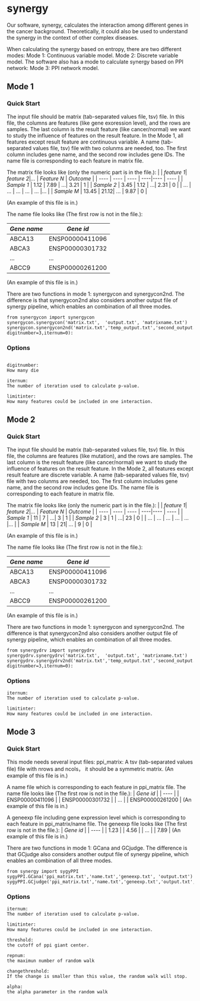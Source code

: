 # synergy
Our software, synergy, calculates the interaction among different genes in the cancer background. Theoretically, it could also be used to understand the synergy in the context of other complex diseases.

When calculating the synergy based on entropy, there are two different modes:
Mode 1: Continuous variable model. 
Mode 2: Discrete variable model.
The software also has a mode to calculate synergy based on PPI network:
Mode 3: PPI network model.

## Mode 1
### Quick Start
The input file should be matrix (tab-separated values file, tsv) file. In this file, the columns are features (like gene exoression level), and the rows are samples. 
The last column is the result feature (like cancer/normal) we want to study the influence of features on the result feature. In the Mode 1, all features except result feature 
are continuous variable. A name (tab-separated values file, tsv) file with two colunms are needed, too. The first column includes gene name, and the second row includes gene IDs. The name file is corresponding to each feature in matrix file. 

The matrix file looks like (only the numeric part is in the file.): 
|          | *feature 1*|  *feature 2*|*...* | *Feature N* | *Outcome* |
|  ----    |    ----  | ---- | ----|----  | ---- |
| *Sample 1* | 1.12     | 7.89 |  ...| 3.21 | 1    |
| *Sample 2* | 3.45     | 1.12 |  ...| 2.31 | 0    |
| ...      | ...      | ...  | ... | ...  |...   |
| *Sample M* | 13.45    | 21.12| ... | 9.87 | 0    |

(An example of this file is in.)

The name file looks like (The first row is not in the file.): 

|  *Gene name*   | *Gene id*  |
| ----  | ---- |
| ABCA13  |	ENSP00000411096 |
| ABCA3 	| ENSP00000301732 |
| ...     | ...             |
| ABCC9   |	ENSP00000261200 |

(An example of this file is in.)

There are two functions in mode 1: synergycon and synergycon2nd.
The difference is that synergycon2nd also considers another output file of synergy pipeline, which enables an combination of all three modes.
```
from synergycon import synergycon
synergycon.synergycon('matrix.txt',  'output.txt', 'matrixname.txt')
synergycon.synergycon2nd('matrix.txt','temp_output.txt','second_output.txt','matrixname.txt', digitnumber=3,iternum=0):

```
### Options
```

digitnumber:
How many die

iternum:
The number of iteration used to calculate p-value.

limitinter:
How many features could be included in one interaction.

```

## Mode 2
### Quick Start
The input file should be matrix (tab-separated values file, tsv) file. In this file, the columns are features (like mutation), and the rows are samples. 
The last column is the result feature (like cancer/normal) we want to study the influence of features on the result feature. In the Mode 2, all features except result feature 
are discrete variable. A name (tab-separated values file, tsv) file with two colunms are needed, too. The first column includes gene name, and the second row includes gene IDs.
The name file is corresponding to each feature in matrix file. 

The matrix file looks like (only the numeric part is in the file.): 
|          | *feature 1*|  *feature 2*|*...* | *Feature N* | *Outcome* |
|  ----    |    ----  | ---- | ----|----  | ---- |
| *Sample 1* | 11     | 7 |  ...| 3 | 1    |
| *Sample 2* | 3     | 1 |  ...| 23 | 0    |
| ...      | ...      | ...  | ... | ...  |...   |
| *Sample M* | 13    | 21| ... | 9 | 0    |

(An example of this file is in.)

The name file looks like (The first row is not in the file.): 

|  *Gene name*   | *Gene id*  |
|     ----       | ----       |
|ABCA13 |	ENSP00000411096 |
|ABCA3	 | ENSP00000301732 |
| ...    | ...             |
|ABCC9   |	ENSP00000261200 |

(An example of this file is in.)

There are two functions in mode 1: synergycon and synergycon2nd.
The difference is that synergycon2nd also considers another output file of synergy pipeline, which enables an combination of all three modes.
```
from synergydrv import synergydrv
synergydrv.synergydrv('matrix.txt',  'output.txt', 'matrixname.txt')
synergydrv.synergydrv2nd('matrix.txt','temp_output.txt','second_output.txt','matrixname.txt', digitnumber=3,iternum=0):

```
### Options
```
iternum:
The number of iteration used to calculate p-value.

limitinter:
How many features could be included in one interaction.
```


## Mode 3
### Quick Start
This mode needs several input files:
ppi_matrix:
A tsv (tab-separated values file) file with nrows and ncols， it should be a symmetric matrix.
(An example of this file is in.)

A name file which is corresponding to each feature in ppi_matrix file.
The name file looks like (The first row is not in the file.): 
| *Gene id*  |
| ---- |
|	ENSP00000411096 |
| ENSP00000301732 |
| ...             |
|	ENSP00000261200 |
(An example of this file is in.)

A geneexp file including gene expression level which is corresponding to each feature in ppi_matrix/name file.
The geneexp file looks like (The first row is not in the file.): 
| *Gene id*  |
| ---- |
|	1.23 |
| 4.56 |
| ...  |
|	7.89 |
(An example of this file is in.)





There are two functions in mode 1: GCana and GCjudge.
The difference is that GCjudge also considers another output file of synergy pipeline, which enables an combination of all three modes.
```
from synergy import sygyPPI
sygyPPI.GCana('ppi_matrix.txt','name.txt','geneexp.txt', 'output.txt')
sygyPPI.GCjudge('ppi_matrix.txt','name.txt','geneexp.txt','output.txt','temp_output.txt')

```
### Options
```
iternum:
The number of iteration used to calculate p-value.

limitinter:
How many features could be included in one interaction.

threshold:
the cutoff of ppi giant center.

repnum: 
the maximun number of random walk

changethreshold:
If the change is smaller than this value, the random walk will stop.

alpha:
the alpha parameter in the random walk

```

